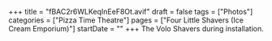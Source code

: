 +++
title = "fBAC2r6WLKeqInEeF8Ot.avif"
draft = false
tags = ["Photos"]
categories = ["Pizza Time Theatre"]
pages = ["Four Little Shavers (Ice Cream Emporium)"]
startDate = ""
+++
The Volo Shavers during installation.
